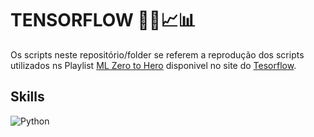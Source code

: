 # TENSORFLOW 👨‍💻📈📊

Os scripts neste repositório/folder se referem a reprodução dos scripts utilizados ns Playlist [ML Zero to Hero](https://www.youtube.com/playlist?list=PLQY2H8rRoyvwWuPiWnuTDBHe7I0fMSsfO) disponivel no site do [Tesorflow](https://www.tensorflow.org/?hl=pt-br).

## Skills

![Python](https://img.shields.io/badge/Python-grey?style=flat&logo=python&logoColor=white)

#